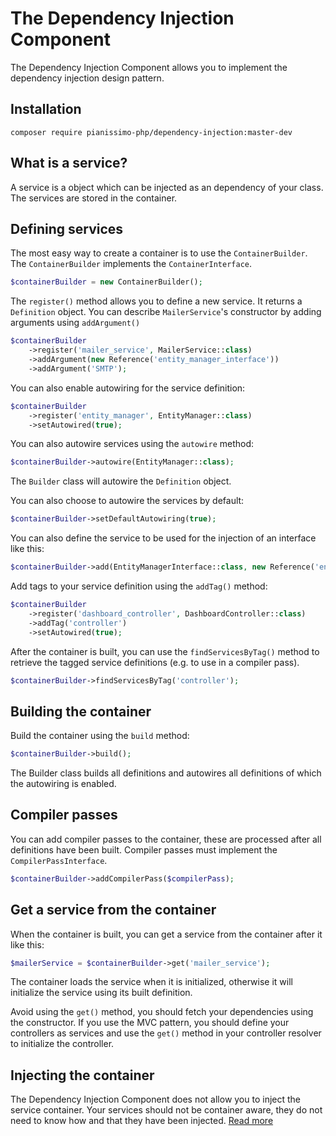 # The Dependency Injection Component
The Dependency Injection Component allows you to implement the dependency injection design pattern.

## Installation
```
composer require pianissimo-php/dependency-injection:master-dev
```

## What is a service?
A service is a object which can be injected as an dependency of your class.
The services are stored in the container.

## Defining services

The most easy way to create a container is to use the `ContainerBuilder`. The `ContainerBuilder` implements the `ContainerInterface`.
````PHP
$containerBuilder = new ContainerBuilder();
````

The `register()` method allows you to define a new service. It returns a `Definition` object.
You can describe `MailerService`'s constructor by adding arguments using `addArgument()`
````PHP
$containerBuilder
    ->register('mailer_service', MailerService::class)
    ->addArgument(new Reference('entity_manager_interface'))
    ->addArgument('SMTP');
````

You can also enable autowiring for the service definition:
````PHP
$containerBuilder
    ->register('entity_manager', EntityManager::class)
    ->setAutowired(true);
````

You can also autowire services using the `autowire` method:
````PHP
$containerBuilder->autowire(EntityManager::class);
````

The `Builder` class will autowire the `Definition` object.

You can also choose to autowire the services by default:
````PHP
$containerBuilder->setDefaultAutowiring(true);
````

You can also define the service to be used for the injection of an interface like this:
````PHP
$containerBuilder->add(EntityManagerInterface::class, new Reference('entity_manager'));
````

Add tags to your service definition using the `addTag()` method:
````PHP
$containerBuilder
    ->register('dashboard_controller', DashboardController::class)
    ->addTag('controller')
    ->setAutowired(true);
````

After the container is built, you can use the `findServicesByTag()` method to retrieve the tagged service definitions 
(e.g. to use in a compiler pass).

````PHP
$containerBuilder->findServicesByTag('controller');
````

## Building the container
Build the container using the `build` method:
````PHP
$containerBuilder->build();
````

The Builder class builds all definitions and autowires all definitions of which the autowiring is enabled.

## Compiler passes
You can add compiler passes to the container, these are processed after all definitions have been built.
Compiler passes must implement the `CompilerPassInterface`.
````PHP
$containerBuilder->addCompilerPass($compilerPass);
````

## Get a service from the container
When the container is built, you can get a service from the container after it like this:
````PHP
$mailerService = $containerBuilder->get('mailer_service');
````
The container loads the service when it is initialized, otherwise it will initialize the service using its built definition.

Avoid using the `get()` method, you should fetch your dependencies using the constructor.
If you use the MVC pattern, you should define your controllers as services 
and use the `get()` method in your controller resolver to initialize the controller.

## Injecting the container
The Dependency Injection Component does not allow you to inject the service container.
Your services should not be container aware, they do not need to know how and that they have been injected.
[Read more](https://stackoverflow.com/questions/10356497/is-is-an-anti-pattern-to-inject-di-container-to-almost-each-class)

